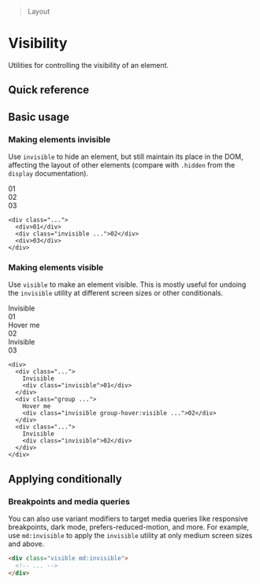 > Layout

# Visibility

Utilities for controlling the visibility of an element.

## Quick reference

<qr-table />

## Basic usage

### Making elements invisible

Use `invisible` to hide an element, but still maintain its place in the DOM, affecting the layout of other elements (compare with `.hidden` from the `display` documentation).

<example-container>
  <div class="grid grid-cols-3 gap-16">
   <div class="ex-box pd-bg-fuchsia-500">01</div>
   <div class="ex-box pd-bg-fuchsia-500 invisible">02</div>
   <div class="ex-box pd-bg-fuchsia-500">03</div>
  </div>
</example-container>

```html{3}
<div class="...">
  <div>01</div>
  <div class="invisible ...">02</div>
  <div>03</div>
</div>
```

<!--

#TODO: Collapse doesnt work

Sidenote:  Visibility: collapse used to have / has(?) so many weird quirks that we might wanna keep it ignored(?).
I think Chrome still treats it = visibility: hidden which makes it kinda useless.
https://caniuse.com/mdn-css_properties_visibility_collapse


### Collapsing elements

Use `collapse` to hide table rows, row groups, columns, and column groups as if they were set to `display: none`, but without impacting the size of other rows and columns.

This makes it possible to dynamically toggle rows and columns without affecting the table layout.

<example-container>
  <h4>Showing all rows</h4>
  <table class="docs-table mb-16">
    <thead>
      <tr>
        <th>#</th>
        <th>Scientist</th>
        <th>Title</th>
      </tr>
    </thead>
    <tbody>
      <tr>
        <td>1</td>
        <td>Justina Matter</td>
        <td>Warp Scientist</td>
      </tr>
      <tr>
        <td>2</td>
        <td>Narve Hoops</td>
        <td>Warp Scientist</td>
      </tr>
      <tr>
        <td>3</td>
        <td>Dagny Calamity</td>
        <td>Warp Scientist</td>
      </tr>
    </tbody>
  </table>
  <h4>Hiding a row using `collapse`</h4>
  <table class="docs-table mb-16">
    <thead>
      <tr>
        <th>#</th>
        <th>Scientist</th>
        <th>Title</th>
      </tr>
    </thead>
    <tbody>
      <tr>
        <td>1</td>
        <td>Justina Matter</td>
        <td>Warp Scientist</td>
      </tr>
      <tr class="collapse" style="visibility: collapse;">
        <td>2</td>
        <td>Narve Hoops</td>
        <td>Warp Scientist</td>
      </tr>
      <tr>
        <td>3</td>
        <td>Dagny Calamity</td>
        <td>Warp Scientist</td>
      </tr>
    </tbody>
  </table>
  <h4>Hiding a row using `hidden`</h4>
  <table class="docs-table">
    <thead>
      <tr>
        <th>#</th>
        <th>Scientist</th>
        <th>Title</th>
      </tr>
    </thead>
    <tbody>
      <tr>
        <td>1</td>
        <td>Justina Matter</td>
        <td>Warp Scientist</td>
      </tr>
      <tr class="hidden">
        <td>2</td>
        <td>Narve Hoops</td>
        <td>Warp Scientist</td>
      </tr>
      <tr>
        <td>3</td>
        <td>Dagny Calamity</td>
        <td>Warp Scientist</td>
      </tr>
    </tbody>
  </table>
</example-container>

```html{15}
  <table>
    <thead>
      <tr>
        <th>#</th>
        <th>Scientist</th>
        <th>Title</th>
      </tr>
    </thead>
    <tbody>
      <tr>
        <td>1</td>
        <td>Justina Matter</td>
        <td>Warp Scientist</td>
      </tr>
      <tr class="collapse ...">
        <td>2</td>
        <td>Narve Hoops</td>
        <td>Warp Scientist</td>
      </tr>
      <tr>
        <td>3</td>
        <td>Dagny Calamity</td>
        <td>Warp Scientist</td>
      </tr>
    </tbody>
  </table>
```

-->

### Making elements visible
Use `visible` to make an element visible. This is mostly useful for undoing the `invisible` utility at different screen sizes or other conditionals.

<example-container>
  <div class="grid grid-cols-3 gap-16">
    <div class="s-bg-subtle rounded">
      <div class="ex-box ex-bg--dotted ex-bg--white relative pd-text-slate-500">Invisible <div class="invisible">01</div></div>
    </div>
    <div class="s-bg-subtle rounded">
      <div class="ex-box ex-bg--dotted ex-bg--white relative pd-text-slate-800 group overflow-hidden">
        Hover me
        <div class="absolute inset-0 flex items-center justify-center pd-bg-indigo-500 pd-text-white invisible group-hover:visible">02</div>
      </div>
    </div>
    <div class="s-bg-subtle rounded">
      <div class="ex-box ex-bg--dotted ex-bg--white relative pd-text-slate-500">Invisible <div class="invisible">03</div></div>
    </div>
  </div>
</example-container>

```html{8}
<div>
  <div class="...">
    Invisible
    <div class="invisible">01</div>
  </div>
  <div class="group ...">
    Hover me
    <div class="invisible group-hover:visible ...">02</div>
  </div>
  <div class="...">
    Invisible
    <div class="invisible">02</div>
  </div>
</div>
```

## Applying conditionally

### Breakpoints and media queries
You can also use variant modifiers to target media queries like responsive breakpoints, dark mode, prefers-reduced-motion, and more.
For example, use `md:invisible` to apply the `invisible` utility at only medium screen sizes and above.

```html
<div class="visible md:invisible">
  <!-- ... -->
</div>
```
